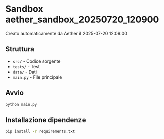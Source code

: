 # Sandbox aether_sandbox_20250720_120900

Creato automaticamente da Aether il 2025-07-20 12:09:00

## Struttura
- `src/` - Codice sorgente
- `tests/` - Test
- `data/` - Dati
- `main.py` - File principale

## Avvio
```bash
python main.py
```

## Installazione dipendenze
```bash
pip install -r requirements.txt
```
